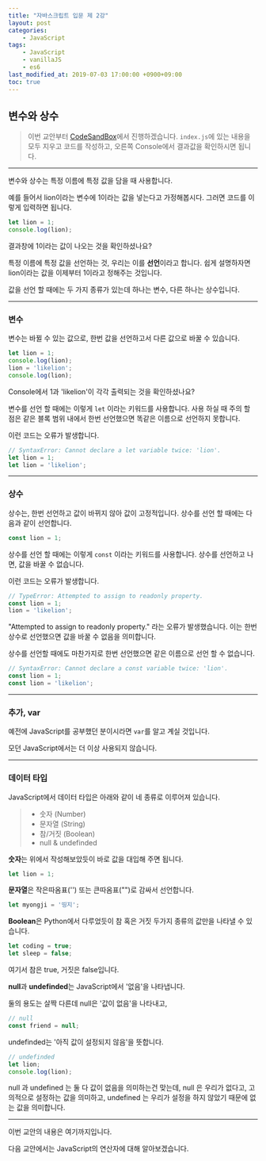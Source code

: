 ```yaml
---
title: "자바스크립트 입문 제 2강"
layout: post
categories:
    - JavaScript
tags:
    - JavaScript
    - vanillaJS
    - es6
last_modified_at: 2019-07-03 17:00:00 +0900+09:00
toc: true
---
```


## 변수와 상수

>이번 교안부터 [CodeSandBox](https://codesandbox.io/s/vanilla)에서 진행하겠습니다.
`index.js`에 있는 내용을 모두 지우고 코드를 작성하고, 오른쪽 Console에서 결과값을 확인하시면 됩니다. 

---

변수와 상수는 특정 이름에 특정 값을 담을 때 사용합니다.

예를 들어서 lion이라는 변수에 1이라는 값을 넣는다고 가정해봅시다.
그러면 코드를 이렇게 입력하면 됩니다.

~~~javascript
let lion = 1;
console.log(lion);
~~~

결과창에 1이라는 값이 나오는 것을 확인하셨나요?

특정 이름에 특정 값을 선언하는 것, 우리는 이를 <strong>선언</strong>이라고 합니다. 쉽게 설명하자면 lion이라는 값을 이제부터 1이라고 정해주는 것입니다.

값을 선언 할 때에는 두 가지 종류가 있는데 하나는 변수, 다른 하나는 상수입니다.

---

### 변수
변수는 바뀔 수 있는 값으로, 한번 값을 선언하고서 다른 값으로 바꿀 수 있습니다.

~~~javascript
let lion = 1;
console.log(lion);
lion = 'likelion';
console.log(lion);
~~~

Console에서 1과 'likelion'이 각각 출력되는 것을 확인하셨나요?

변수를 선언 할 때에는 이렇게 `let` 이라는 키워드를 사용합니다. 사용 하실 때 주의 할 점은 같은 블록 범위 내에서 한번 선언했으면 똑같은 이름으로 선언하지 못합니다.

이런 코드는 오류가 발생합니다.

~~~javascript
// SyntaxError: Cannot declare a let variable twice: 'lion'.
let lion = 1;
let lion = 'likelion';
~~~

---

### 상수

상수는, 한번 선언하고 값이 바뀌지 않아 값이 고정적입니다. 상수를 선언 할 때에는 다음과 같이 선언합니다.

~~~javascript
const lion = 1;
~~~

상수를 선언 할 때에는 이렇게 `const` 이라는 키워드를 사용합니다. 상수를 선언하고 나면, 값을 바꿀 수 없습니다.

이런 코드는 오류가 발생합니다.

~~~javascript
// TypeError: Attempted to assign to readonly property.
const lion = 1;
lion = 'likelion';
~~~

"Attempted to assign to readonly property." 라는 오류가 발생했습니다. 이는 한번 상수로 선언했으면 값을 바꿀 수 없음을 의미합니다.

상수를 선언할 때에도 마찬가지로 한번 선언했으면 같은 이름으로 선언 할 수 없습니다.

~~~javascript
// SyntaxError: Cannot declare a const variable twice: 'lion'.
const lion = 1;
const lion = 'likelion';
~~~

---

### 추가, var

예전에 JavaScript를 공부했던 분이시라면 `var`를 알고 계실 것입니다. 

모던 JavaScript에서는 더 이상 사용되지 않습니다.

---

### 데이터 타입
 
JavaScript에서 데이터 타입은 아래와 같이 네 종류로 이루어져 있습니다.

>* 숫자 (Number)
>* 문자열 (String)
>* 참/거짓 (Boolean)
>* null & undefinded

<strong>숫자</strong>는 위에서 작성해보았듯이 바로 값을 대입해 주면 됩니다.

~~~javascript
let lion = 1;
~~~

<strong>문자열</strong>은 작은따옴표('') 또는 큰따옴표("")로 감싸서 선언합니다.

~~~javascript
let myongji = '띵지';
~~~

<strong>Boolean</strong>은 Python에서 다루었듯이 참 혹은 거짓 두가지 종류의 값만을 나타낼 수 있습니다.

~~~javascript
let coding = true;
let sleep = false;
~~~

여기서 참은 true, 거짓은 false입니다.

<strong>null</strong>과 <strong>undefinded</strong>는 JavaScript에서 '없음'을 나타냅니다. 

둘의 용도는 살짝 다른데 null은 '값이 없음'을 나타내고, 

~~~javascript
// null
const friend = null;
~~~

undefinded는 '아직 값이 설정되지 않음'을 뜻합니다.

~~~javascript
// undefinded
let lion;
console.log(lion);
~~~

null 과 undefined 는 둘 다 값이 없음을 의미하는건 맞는데, null 은 우리가 없다고, 고의적으로 설정하는 값을 의미하고, undefined 는 우리가 설정을 하지 않았기 때문에 없는 값을 의미합니다.

---

이번 교안의 내용은 여기까지입니다.

다음 교안에서는 JavaScript의 연산자에 대해 알아보겠습니다.
